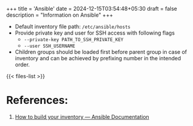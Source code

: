 +++
title = 'Ansible'
date = 2024-12-15T03:54:48+05:30
draft = false
description = "Information on Ansible"
+++

- Default inventory file path: `/etc/ansible/hosts`
- Provide private key and user for SSH access with following flags
  - `--private-key PATH_TO_SSH_PRIVATE_KEY`
  - `--user SSH_USERNAME`
- Children groups should be loaded first before parent group in case of inventory and can be achieved by prefixing number in the intended order.

{{< files-list >}}

# References:

1. [How to build your inventory — Ansible Documentation](https://docs.ansible.com/ansible/latest/inventory_guide/intro_inventory.html)
